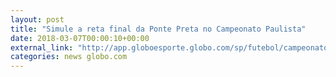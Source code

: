 ```yaml
---
layout: post
title: "Simule a reta final da Ponte Preta no Campeonato Paulista"
date: 2018-03-07T00:00:10+00:00
external_link: "http://app.globoesporte.globo.com/sp/futebol/campeonato-paulista/simulador-do-campeonato-paulista/"
categories: news globo.com
---
```

